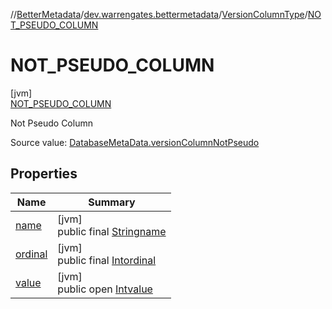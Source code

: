 //[BetterMetadata](../../../../index.md)/[dev.warrengates.bettermetadata](../../index.md)/[VersionColumnType](../index.md)/[NOT_PSEUDO_COLUMN](index.md)

# NOT_PSEUDO_COLUMN

[jvm]\
[NOT_PSEUDO_COLUMN](index.md)

Not Pseudo Column

Source value: [DatabaseMetaData.versionColumnNotPseudo](https://docs.oracle.com/javase/8/docs/api/java/sql/DatabaseMetaData.html#versionColumnNotPseudo--)

## Properties

| Name | Summary |
|---|---|
| [name](../-i-s_-p-s-e-u-d-o_-c-o-l-u-m-n/index.md#-372974862%2FProperties%2F-1216412040) | [jvm]<br>public final [String](https://kotlinlang.org/api/latest/jvm/stdlib/kotlin/-string/index.html)[name](../-i-s_-p-s-e-u-d-o_-c-o-l-u-m-n/index.md#-372974862%2FProperties%2F-1216412040) |
| [ordinal](../-i-s_-p-s-e-u-d-o_-c-o-l-u-m-n/index.md#-739389684%2FProperties%2F-1216412040) | [jvm]<br>public final [Int](https://kotlinlang.org/api/latest/jvm/stdlib/kotlin/-int/index.html)[ordinal](../-i-s_-p-s-e-u-d-o_-c-o-l-u-m-n/index.md#-739389684%2FProperties%2F-1216412040) |
| [value](../-i-s_-p-s-e-u-d-o_-c-o-l-u-m-n/index.md#-822832975%2FProperties%2F-1216412040) | [jvm]<br>public open [Int](https://kotlinlang.org/api/latest/jvm/stdlib/kotlin/-int/index.html)[value](../-i-s_-p-s-e-u-d-o_-c-o-l-u-m-n/index.md#-822832975%2FProperties%2F-1216412040) |
